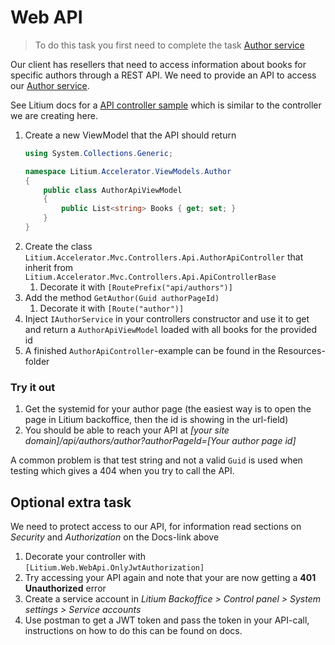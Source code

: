 # Web API

> To do this task you first need to complete the task [Author service](../Author%20service)

Our client has resellers that need to access information about books for specific authors through a REST API. We need to provide an API to access our [Author service](../Author%20service).

See Litium docs for a [API controller sample](https://docs.litium.com/documentation/architecture/web-api) which is similar to the controller we are creating here.

1. Create a new ViewModel that the API should return
    ```C#
    using System.Collections.Generic;

    namespace Litium.Accelerator.ViewModels.Author
    {
        public class AuthorApiViewModel
        {
            public List<string> Books { get; set; }
        }
    }
    ```
1. Create the class `Litium.Accelerator.Mvc.Controllers.Api.AuthorApiController` that inherit from `Litium.Accelerator.Mvc.Controllers.Api.ApiControllerBase`
    1. Decorate it with `[RoutePrefix("api/authors")]`
1. Add the method `GetAuthor(Guid authorPageId)`
    1. Decorate it with `[Route("author")]`
1. Inject `IAuthorService` in your controllers constructor and use it to get and return a `AuthorApiViewModel` loaded with all books for the provided id
1. A finished `AuthorApiController`-example can be found in the Resources-folder

### Try it out

1. Get the systemid for your author page (the easiest way is to open the page in Litium backoffice, then the id is showing in the url-field)
1. You should be able to reach your API at _[your site domain]/api/authors/author?authorPageId=[Your author page id]_

A common problem is that test string and not a valid `Guid` is used when testing which gives a 404 when you try to call the API.

## Optional extra task

We need to protect access to our API, for information read sections on _Security_ and _Authorization_ on the Docs-link above

1. Decorate your controller with `[Litium.Web.WebApi.OnlyJwtAuthorization]`
1. Try accessing your API again and note that your are now getting a **401 Unauthorized** error
1. Create a service account in _Litium Backoffice > Control panel > System settings > Service accounts_
1. Use postman to get a JWT token and pass the token in your API-call, instructions on how to do this can be found on docs.